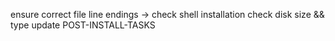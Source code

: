 ensure correct file line endings -> check shell installation
check disk size && type
update POST-INSTALL-TASKS
